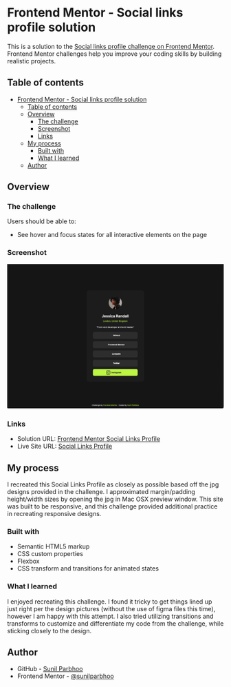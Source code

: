 # Frontend Mentor - Social links profile solution

This is a solution to the [Social links profile challenge on Frontend Mentor](https://www.frontendmentor.io/challenges/social-links-profile-UG32l9m6dQ). Frontend Mentor challenges help you improve your coding skills by building realistic projects.

## Table of contents

- [Frontend Mentor - Social links profile solution](#frontend-mentor---social-links-profile-solution)
  - [Table of contents](#table-of-contents)
  - [Overview](#overview)
    - [The challenge](#the-challenge)
    - [Screenshot](#screenshot)
    - [Links](#links)
  - [My process](#my-process)
    - [Built with](#built-with)
    - [What I learned](#what-i-learned)
  - [Author](#author)

## Overview

### The challenge

Users should be able to:

- See hover and focus states for all interactive elements on the page

### Screenshot

![](./images/Screenshot.png)

### Links

- Solution URL: [Frontend Mentor Social Links Profile](https://www.frontendmentor.io/solutions/social-links-profile-FfBiUXw8qQ)
- Live Site URL: [Social Links Profile](https://sunilparbhoo.github.io/Frontend-Mentor-Social-Links-Profile/)

## My process

I recreated this Social Links Profile as closely as possible based off the jpg designs provided in the challenge. I approximated margin/padding height/width sizes by opening the jpg in Mac OSX preview window. This site was built to be responsive, and this challenge provided additional practice in recreating responsive designs.

### Built with

- Semantic HTML5 markup
- CSS custom properties
- Flexbox
- CSS transform and transitions for animated states

### What I learned

I enjoyed recreating this challenge. I found it tricky to get things lined up just right per the design pictures (without the use of figma files this time), however I am happy with this attempt. I also tried utilizing transitions and transforms to customize and differentiate my code from the challenge, while sticking closely to the design.

## Author

- GitHub - [Sunil Parbhoo](https://github.com/SunilParbhoo)
- Frontend Mentor - [@sunilparbhoo](https://www.frontendmentor.io/profile/sunilparbhoo)
